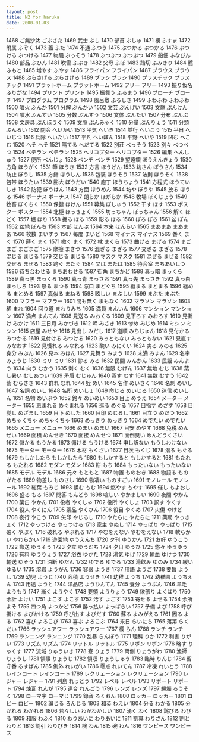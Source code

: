 ```yaml
---
layout: post
title: N2 for haruka
date: 2000-01-03
---
```

1468 ご無沙汰 ごぶさた
1469 武士 ぶし
1470 部首 ぶしゅ
1471 襖 ふすま
1472 附属 ふぞく
1473 蓋 ふた
1474 不通 ふつう
1475 ぶつかる ぶつかる
1476 ぶつける ぶつける
1477 物騒 ぶっそう
1478 ぶつぶつ ぶつぶつ
1479 船便 ふなびん
1480 部品 ぶひん
1481 吹雪 ふぶき
1482 父母 ふぼ
1483 踏切 ふみきり
1484 麓 ふもと
1485 増やす ふやす
1486 フライパン フライパン
1487 ブラウス ブラウス
1488 ぶらさげる ぶらさげる
1489 ブラシ ブラシ
1490 プラスチック プラスチック
1491 プラットホーム プラットホーム
1492 フリー フリー
1493 振り仮名 ふりがな
1494 プリント プリント
1495 振舞う ふるまう
1496 ブローチ ブローチ
1497 プログラム プログラム
1498 風呂敷 ふろしき
1499 ふわふわ ふわふわ
1500 噴火 ふんか
1501 分解 ぶんかい
1502 文芸 ぶんげい
1503 文献 ぶんけん
1504 噴水 ふんすい
1505 分数 ぶんすう
1506 文体 ぶんたい
1507 分布 ぶんぷ
1508 文房具 ぶんぼうぐ
1509 文脈 ぶんみゃく
1510 分量 ぶんりょう
1511 分類 ぶんるい
1512 閉会 へいかい
1513 平気 へいき
1514 並行 へいこう
1515 平日 へいじつ
1516 兵隊 へいたい
1517 平凡 へいぼん
1518 平野 へいや
1519 凹む へこむ
1520 へそ へそ
1521 隔てる へだてる
1522 別荘 べっそう
1523 別々 べつべつ
1524 ベテラン ベテラン
1525 ヘリコプター ヘリコプター
1526 編集 へんしゅう
1527 便所 べんじょ
1528 ペンチ ペンチ
1529 望遠鏡 ぼうえんきょう
1530 方角 ほうがく
1531 箒 ほうき
1532 方言 ほうげん
1533 坊さん ぼうさん
1534 防止 ぼうし
1535 方針 ほうしん
1536 包装 ほうそう
1537 法則 ほうそく
1538 包帯 ほうたい
1539 膨大 ぼうだい
1540 庖丁 ほうちょう
1541 方程式 ほうていしき
1542 防犯 ぼうはん
1543 方面 ほうめん
1544 坊や ぼうや
1545 放る ほうる
1546 ボーナス ボーナス
1547 朗らか ほがらか
1548 牧場 ぼくじょう
1549 牧畜 ぼくちく
1550 保健 ほけん
1551 募集 ぼしゅう
1552 干す ほす
1553 ポスター ポスター
1554 北極 ほっきょく
1555 坊っちゃん ぼっちゃん
1556 解く ほどく
1557 堀 ほり
1558 掘る ほる
1559 彫る ほる
1560 ぼろ ぼろ
1561 盆 ぼん
1562 盆地 ぼんち
1563 本部 ほんぶ
1564 本来 ほんらい
1565 まあまあ まあまあ
1566 枚数 まいすう
1567 毎度 まいど
1568 マイナス マイナス
1569 巻く まく
1570 蒔く まく
1571 撒く まく
1572 枕 まくら
1573 曲げる まげる
1574 まごまご まごまご
1575 摩擦 まさつ
1576 混ざる まざる
1577 交ざる まざる
1578 混じる まじる
1579 交じる まじる
1580 マスク マスク
1581 混ぜる まぜる
1582 交ぜる まぜる
1583 跨ぐ またぐ
1584 又は または
1585 待合室 まちあいしつ
1586 待ち合わせる まちあわせる
1587 街角 まちかど
1588 真っ暗 まっくら
1589 真っ黒 まっくろ
1590 真っ青 まっさお
1591 真っ先 まっさき
1592 真っ白 まっしろ
1593 祭る まつる
1594 窓口 まどぐち
1595 纏まる まとまる
1596 纏める まとめる
1597 真似る まねる
1598 眩しい まぶしい
1599 まぶた まぶた
1600 マフラー マフラー
1601 間も無く まもなく
1602 マラソン マラソン
1603 稀 まれ
1604 回り道 まわりみち
1605 満員 まんいん
1606 マンション マンション
1607 満点 まんてん
1608 見送る みおくる
1609 見下ろす みおろす
1610 見掛け みかけ
1611 三日月 みかづき
1612 岬 みさき
1613 惨め みじめ
1614 ミシン ミシン
1615 店屋 みせや
1616 見出し みだし
1617 道順 みちじゅん
1618 見付かる みつかる
1619 見付ける みつける
1620 みっともない みっともない
1621 見直す みなおす
1622 見慣れる みなれる
1623 醜い みにくい
1624 実る みのる
1625 身分 みぶん
1626 見本 みほん
1627 見舞う みまう
1628 未満 みまん
1629 名字 みょうじ
1630 ミリ ミリ
1631 診る みる
1632 民間 みんかん
1633 民謡 みんよう
1634 向う むかう
1635 剥く むく
1636 無限 むげん
1637 無地 むじ
1638 蒸し暑い むしあつい
1639 矛盾 むじゅん
1640 蒸す むす
1641 無数 むすう
1642 紫 むらさき
1643 群れ むれ
1644 姪 めい
1645 名作 めいさく
1646 名刺 めいし
1647 名詞 めいし
1648 名所 めいしょ
1649 命じる めいじる
1650 迷信 めいしん
1651 名物 めいぶつ
1652 銘々 めいめい
1653 目上 めうえ
1654 メーター メーター
1655 恵まれる めぐまれる
1656 巡る めぐる
1657 目指す めざす
1658 目覚し めざまし
1659 目下 めした
1660 目印 めじるし
1661 目立つ めだつ
1662 めちゃくちゃ めちゃくちゃ
1663 めっきり めっきり
1664 めでたい めでたい
1665 メニュー メニュー
1666 めまい めまい
1667 目安 めやす
1668 免税 めんぜい
1669 面積 めんせき
1670 面接 めんせつ
1671 面倒臭い めんどうくさい
1672 儲かる もうかる
1673 儲ける もうける
1674 申し訳ない もうしわけない
1675 モーター モーター
1676 木材 もくざい
1677 目次 もくじ
1678 潜る もぐる
1679 もしかしたら もしかしたら
1680 もしかすると もしかすると
1681 もたれる もたれる
1682 モダン モダン
1683 餅 もち
1684 もったいない もったいない
1685 モデル モデル
1686 元々 もともと
1687 物置 ものおき
1688 物語る ものがたる
1689 物差し ものさし
1690 物凄い ものすごい
1691 モノレール モノレール
1692 紅葉 もみじ
1693 揉む もむ
1694 燃やす もやす
1695 催し もよおし
1696 盛る もる
1697 問答 もんどう
1698 喧しい やかましい
1699 夜間 やかん
1700 薬缶 やかん
1701 役者 やくしゃ
1702 役所 やくしょ
1703 訳す やくす
1704 役人 やくにん
1705 薬品 やくひん
1706 役目 やくめ
1707 火傷 やけど
1708 夜行 やこう
1709 矢印 やじるし
1710 やたらに やたらに
1711 薬局 やっきょく
1712 やっつける やっつける
1713 家主 やぬし
1714 やっぱり やっぱり
1715 破く やぶく
1716 破れる やぶれる
1717 やむをえない やむをえない
1718 軟らかい やわらかい
1719 遊園地 ゆうえんち
1720 夕刊 ゆうかん
1721 友好 ゆうこう
1722 郵送 ゆうそう
1723 夕立 ゆうだち
1724 夕日 ゆうひ
1725 悠々 ゆうゆう
1726 有料 ゆうりょう
1727 浴衣 ゆかた
1728 湯気 ゆげ
1729 輸血 ゆけつ
1730 輸送 ゆそう
1731 油断 ゆだん
1732 ゆでる ゆでる
1733 湯飲み ゆのみ
1734 緩い ゆるい
1735 溶岩 ようがん
1736 容器 ようき
1737 用語 ようご
1738 要旨 ようし
1739 幼児 ようじ
1740 容積 ようせき
1741 幼稚 ようち
1742 幼稚園 ようちえん
1743 用途 ようと
1744 洋品店 ようひんてん
1745 養分 ようぶん
1746 羊毛 ようもう
1747 漸く ようやく
1748 要領 ようりょう
1749 欲張り よくばり
1750 余計 よけい
1751 よこす よこす
1752 汚す よごす
1753 寄せる よせる
1754 余所 よそ
1755 四つ角 よつかど
1756 酔っ払い よっぱらい
1757 予備 よび
1758 呼び掛ける よびかける
1759 呼び出す よびだす
1760 蘇る よみがえる
1761 因る よる
1762 喜び よろこび
1763 喜ぶ よろこぶ
1764 来日 らいにち
1765 落第 らくだい
1766 ラッシュアワー ラッシュアワー
1767 欄 らん
1768 ランチ ランチ
1769 ランニング ランニング
1770 乱暴 らんぼう
1771 理科 りか
1772 利害 りがい
1773 リズム リズム
1774 リットル リットル
1775 リボン リボン
1776 略す りゃくす
1777 流域 りゅういき
1778 寮 りょう
1779 両側 りょうがわ
1780 漁師 りょうし
1781 領事 りょうじ
1782 領収 りょうしゅう
1783 臨時 りんじ
1784 留守番 るすばん
1785 例外 れいがい
1786 零点 れいてん
1787 冷凍 れいとう
1788 レインコート レインコート
1789 レクリェーション レクリェーション
1790 レジャー レジャー
1791 列島 れっとう
1792 レベル レベル
1793 リポート リポート
1794 煉瓦 れんが
1795 連合 れんごう
1796 レンズ レンズ
1797 蝋燭 ろうそく
1798 ローマ字 ローマじ
1799 録音 ろくおん
1800 ロッカー ロッカー
1801 ロビー ロビー
1802 論じる ろんじる
1803 和英 わえい
1804 分る わかる
1805 分かれる わかれる
1806 若々しい わかわかしい
1807 湧く わく
1808 詫びる わびる
1809 和服 わふく
1810 わりあいに わりあいに
1811 割算 わりざん
1812 割と わりと
1813 割引 わりびき
1814 椀 わん
1815 碗 わん
1816 ワンピース ワンピース